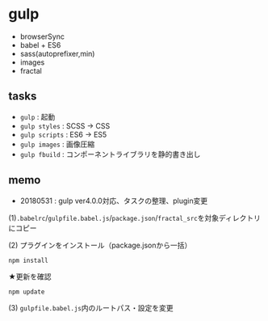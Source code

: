 # gulp

- browserSync
- babel + ES6
- sass(autoprefixer,min)
- images
- fractal


## tasks

- `gulp` : 起動
- `gulp styles` : SCSS → CSS
- `gulp scripts` : ES6 → ES5
- `gulp images` : 画像圧縮
- `gulp fbuild` : コンポーネントライブラリを静的書き出し


## memo

- 20180531 : gulp ver4.0.0対応、タスクの整理、plugin変更

(1)`.babelrc`/`gulpfile.babel.js`/`package.json`/`fractal_src`を対象ディレクトリにコピー

(2) プラグインをインストール（package.jsonから一括）
```
npm install
```

★更新を確認
```
npm update
```

(3) `gulpfile.babel.js`内のルートパス・設定を変更
